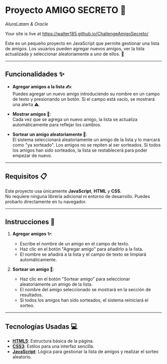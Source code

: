 # Proyecto AMIGO SECRETO 👫  
*AluraLatam & Oracle*

Your site is live at https://walter185.github.io/ChallengeAmigoSecreto/

Este es un pequeño proyecto en JavaScript que permite gestionar una lista de amigos. Los usuarios pueden agregar nuevos amigos, ver la lista actualizada y seleccionar aleatoriamente a uno de ellos. 🎲

---

## Funcionalidades ✨

- **Agregar amigos a la lista ✍️**:  
  Puedes agregar un nuevo amigo introduciendo su nombre en un campo de texto y presionando un botón. Si el campo está vacío, se mostrará una alerta ⚠️.

- **Mostrar amigos 📝**:  
  Cada vez que se agrega un nuevo amigo, la lista se actualiza automáticamente para reflejar los cambios.

- **Sortear un amigo aleatoriamente 🎉**:  
  El sistema seleccionará aleatoriamente un amigo de la lista y lo marcará como "ya sorteado". Los amigos no se repiten al ser sorteados. Si todos los amigos han sido sorteados, la lista se restablecerá para poder empezar de nuevo.

---

## Requisitos 📋

Este proyecto usa únicamente **JavaScript**, **HTML** y **CSS**.  
No requiere ninguna librería adicional ni entorno de desarrollo. Puedes probarlo directamente en tu navegador.

---

## Instrucciones 📍

1. **Agregar amigos ✨**:
   - Escribe el nombre de un amigo en el campo de texto.
   - Haz clic en el botón "Agregar amigo" para añadirlo a la lista.
   - El nombre se añadirá a la lista y el campo de texto se limpiará automáticamente.

2. **Sortear un amigo 🎲**:
   - Haz clic en el botón "Sortear amigo" para seleccionar aleatoriamente un amigo de la lista.
   - El nombre del amigo seleccionado se mostrará en la sección de resultados.
   - Si todos los amigos han sido sorteados, el sistema reiniciará el sorteo.

---

## Tecnologías Usadas 💻

- **[HTML5](https://developer.mozilla.org/es/docs/Web/HTML)**: Estructura básica de la página.
- **[CSS3](https://developer.mozilla.org/es/docs/Web/CSS)**: Estilos para una interfaz sencilla.
- **[JavaScript](https://developer.mozilla.org/es/docs/Web/JavaScript)**: Lógica para gestionar la lista de amigos y realizar el sorteo aleatorio.

